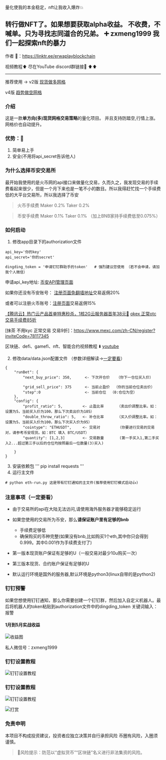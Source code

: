 
量化使我的本金稳定，nft让我收入爆炸💥
 
转行做NFT了。如果想要获取alpha收益。
不收费，不喊单。只为寻找志同道合的兄弟。
➕ zxmeng1999 我们一起探索nft的暴力
---

作者 🔗：https://linktr.ee/erwaplayblockchain 

视频教程⬆️ 尽在YouTube  discord群链接🔗 ⬆️⬆️

---

推荐使用 -> 
v2版 [现货做多网格](https://github.com/hengxuZ/spot-trend-grid)

v4版 [趋势做空网格](https://github.com/hengxuZ/future-short-grid)

### 介绍
这是一款**单方向(多)现货网格交易策略**的量化项目。
并且支持防踏空,行情上涨。网格价也自动提升。

### 优势：🎉
1. 简单易上手
2. 安全(不用将api_secret告诉他人)

### 为什么选择币安交易所
最开始我使用的是火币网的api接口来做量化交易，久而久之，我发现交易的手续费看起来很少，但是一个月下来也是一笔不小的数目。所以我得赶忙找一个手续费低的大平台交易所，所以我选择了币安
> 火币手续费 Maker 0.2% Taker 0.2%

> 币安手续费 Maker 0.1% Taker 0.1% （加上BNB家持手续费低至0.075%）



### 如何启动

1. 修改app目录下的authorization文件

```
api_key='你的key'
api_secret='你的secret'

dingding_token = '申请钉钉群助手的token'   # 强烈建议您使用 （若不会申请，请加我个人微信）
```
申请api_key地址: [币安API管理页面](https://www.binance.com/cn/usercenter/settings/api-management)

如果你还没有币安账号： [注册页面](https://www.binancezh.top/zh-CN/register?ref=OW7U53AB)[免翻墙地址](https://www.binancezh.cc/zh-CN/register?ref=OW7U53AB)交易返佣20% 

或者可以注册火币账号：[注册页面](https://www.huobi.ms/zh-cn/topic/double-reward/?invite_code=w2732223)交易返佣15% 


[【腾讯云】热门云产品首单特惠秒杀，1核2G云服务器首年38元🔗](https://curl.qcloud.com/ljuS6cnp)
[okex 正常otc 交易手续费85折](https://www.ouyi.fans/join/1900523?src=from:android-share)

[抹茶 不用kyc 正常交易 交易9折]：https://www.mexc.com/zh-CN/register?inviteCode=78117345

区块链、defi、gamefi、nft、智能合约视频教程 ⬇️ 
[youtube](https://www.youtube.com/channel/UCnj5EFX8a0RS-dCP7bQ56CA)





2. 修改data/data.json配置文件  （参数详细解读->[一定要看](https://github.com/hengxuZ/binance-quantization/blob/master/dev-ReadMe.md)）
```
{
    "runBet": {
        "next_buy_price": 350,      <- 下次开仓价   （你下一仓位买入价）
      
        "grid_sell_price": 375      <- 当前止盈价  （你的当前仓位卖出价）
        "step":0                    <- 当前仓位  （0:仓位为空）
    },
    "config": {
        "profit_ratio": 5,         <- 止盈比率      （卖出价调整比率。如：设置为5，当前买入价为100，那么下次卖出价为105）
        "double_throw_ratio": 5,   <- 补仓比率      （买入价调整比率。如：设置为5，当前买入价为100，那么下次买入价为95）
        "cointype": "ETHUSDT",     <- 交易对        （你要进行交易的交易对，请参考币安现货。如：BTC 填入 BTC/USDT）
        "quantity": [1,2,3]        <- 交易数量       (第一手买入1,第二手买入2...超过第三手以后的仓位均按照最后一位数量(3)买入)
        
    }
}

```
3. 安装依赖包
'''
pip install requests
'''
4. 运行主文件
```
# python eth-run.py 这是带有钉钉通知的主文件(推荐使用钉钉模式启动👍)
```


### 注意事项（一定要看）
- 由于交易所的api在大陆无法访问,请使用海外服务器才能够稳定运行

- 如果您使用的交易所为币安，那么**请保证账户里有足够的bnb**
    - 手续费足够低
    - 确保购买的币种完整(如果没有bnb,比如购买1个eth,其中你只会得到0.999。其中0.001作为手续费支付了)
- 第一版本现货账户保证有足够的U（一般交易对最少10u购买一次）
- 第三版本现货、合约账户保证有足够的U
- 默认运行环境是国外的服务器,默认环境是python3(linux自带的是python2)
### 钉钉预警

如果您想使用钉钉通知，那么你需要创建一个钉钉群，然后加入自定义机器人。最后将机器人的token粘贴到authorization文件中的dingding_token
关键词输入：报警

#### 1月到5月实战收益
![收益图](https://z3.ax1x.com/2021/05/15/gyLTB9.jpg)



私人微信号：zxmeng1999

### 钉钉设置教程
![钉钉设置教程](https://s3.ax1x.com/2021/01/08/suMVIK.png)


### 钉钉设置教程
![钉钉设置教程](https://s3.ax1x.com/2021/01/08/suMVIK.png)

![打赏](https://s4.ax1x.com/2022/01/20/7cRSvd.png)


### 免责申明
本项目不构成投资建议，投资者应独立决策并自行承担风险
币圈有风险，入圈须谨慎。

> 🚫风险提示：防范以“虚拟货币”“区块链”名义进行非法集资的风险。
